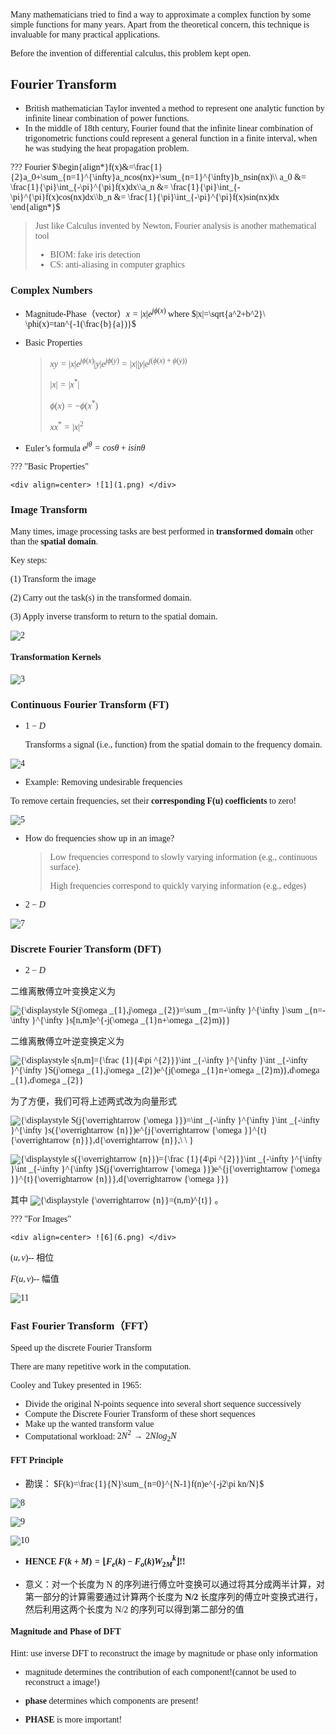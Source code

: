 <font face = 'Times New Roman'>

Many mathematicians tried to find a way to approximate a complex function by some simple functions for many years. Apart from the theoretical concern, this technique is invaluable for many practical applications.

Before the invention of differential calculus, this problem kept open. 

## Fourier Transform

* British mathematician Taylor invented a method to represent one analytic function by infinite linear combination of power functions.
* In the middle of 18th century, Fourier found that the infinite linear combination of trigonometric functions could represent a general function in a finite interval, when he was studying the heat propagation problem.

??? Fourier
    $\begin{align*}f(x)&=\frac{1}{2}a_0+\sum_{n=1}^{\infty}a_ncos(nx)+\sum_{n=1}^{\infty}b_nsin(nx)\\ a_0 &= \frac{1}{\pi}\int_{-\pi}^{\pi}f(x)dx\\a_n &= \frac{1}{\pi}\int_{-\pi}^{\pi}f(x)cos(nx)dx\\b_n &= \frac{1}{\pi}\int_{-\pi}^{\pi}f(x)sin(nx)dx \end{align*}$

> Just like Calculus invented by Newton, Fourier analysis is another mathematical tool
>
> * BIOM: fake iris detection
> * CS: anti-aliasing in computer graphics

### Complex Numbers

* Magnitude-Phase（vector）$x=|x|e^{j\phi(x)}$ where $|x|=\sqrt{a^2+b^2}\ \phi(x)=tan^{-1(\frac{b}{a})}$

* Basic Properties

  > $xy=|x|e^{j\phi(x)}|y|e^{j\phi(y)}=|x||y|e^{j(\phi(x)+\phi(y))}$
  >
  > $|x|=|x^*|$ 
  >
  > $\phi(x)=-\phi(x^*)$
  >
  > $xx^*=|x|^2$

* Euler’s formula $e^{j\theta}=cos\theta + isin\theta$

??? "Basic Properties"

    <div align=center> ![1](1.png) </div>  

### Image Transform

Many times, image processing tasks are best performed in **transformed domain** other than the **spatial domain**.

Key steps:

(1) Transform the image

(2) Carry out the task(s) in the transformed domain.

(3) Apply inverse transform to return to the spatial domain.

![2](2.png)

#### Transformation Kernels

![3](3.png)

### Continuous Fourier Transform (FT)

* $1-D$

  Transforms a signal (i.e., function) from the spatial domain to the frequency domain.

![4](4.png)

* Example: Removing undesirable frequencies

To remove certain frequencies, set their **corresponding F(u) coefficients** to zero!

![5](5.png)

* How do frequencies show up in an image?

  > Low frequencies correspond to slowly varying information (e.g., continuous surface).
  >
  > High frequencies correspond to quickly varying information (e.g., edges)

* $2-D$

![7](7.png)

### Discrete Fourier Transform (DFT)

* $2-D$

二维离散傅立叶变换定义为

![{\displaystyle S(j\omega _{1},j\omega _{2})=\sum _{m=-\infty }^{\infty }\sum _{n=-\infty }^{\infty }s[n,m]e^{-j(\omega _{1}n+\omega _{2}m)}}](https://wikimedia.org/api/rest_v1/media/math/render/svg/54cbeb7d98a54a60545e0e63a522b6d80c39ca98)

二维离散傅立叶逆变换定义为

![{\displaystyle s[n,m]={\frac {1}{4\pi ^{2}}}\int _{-\infty }^{\infty }\int _{-\infty }^{\infty }S(j\omega _{1},j\omega _{2})e^{j(\omega _{1}n+\omega _{2}m)}\,d\omega _{1}\,d\omega _{2}}](https://wikimedia.org/api/rest_v1/media/math/render/svg/58db6f096f814ad493d5214cd8b24b5eef502bf7)

为了方便，我们可将上述两式改为向量形式

![{\displaystyle S(j{\overrightarrow {\omega }})=\int _{-\infty }^{\infty }\int _{-\infty }^{\infty }s({\overrightarrow {n}})e^{j{\overrightarrow {\omega }}^{t}{\overrightarrow {n}}}\,d{\overrightarrow {n}},\ \ }](https://wikimedia.org/api/rest_v1/media/math/render/svg/c0328ff66cdbe911ed9a6c8a20e5d82bb6b7352e)

![{\displaystyle s({\overrightarrow {n}})={\frac {1}{4\pi ^{2}}}\int _{-\infty }^{\infty }\int _{-\infty }^{\infty }S(j{\overrightarrow {\omega }})e^{j{\overrightarrow {\omega }}^{t}{\overrightarrow {n}}}\,d{\overrightarrow {\omega }}}](https://wikimedia.org/api/rest_v1/media/math/render/svg/fc1e7abc1692708b814b26eb7c5ac015aead59ea)

其中 ![{\displaystyle {\overrightarrow {n}}=(n,m)^{t}}](https://wikimedia.org/api/rest_v1/media/math/render/svg/4285c99a94763bdbb804470367c62a765e5d4c91) 。

??? "For Images"

    <div align=center> ![6](6.png) </div>  

$(u,v)$-- 相位

$F(u,v)$-- 幅值

![11](11.png)

### Fast Fourier Transform（FFT）

Speed up the discrete Fourier Transform

There are many repetitive work in the computation.

Cooley and Tukey presented in 1965:

* Divide the original N-points sequence into several short sequence successively
* Compute the Discrete Fourier Transform of these short sequences
* Make up the wanted transform value
* Computational workload: $2N^2\rightarrow2Nlog_2N$

#### FFT Principle

* 勘误： $F(k)=\frac{1}{N}\sum_{n=0}^{N-1}f(n)e^{-j2\pi kn/N}$

![8](8.png)

![9](9.png)

![10](10.png)

* **HENCE   $F(k+M)=\lfloor F_e(k)-F_o(k)W_{2M}^k\rfloor$!!** 

* 意义：对一个长度为 N 的序列进行傅立叶变换可以通过将其分成两半计算，对第一部分的计算需要通过计算两个长度为 **N/2** 长度序列的傅立叶变换式进行，然后利用这两个长度为 N/2 的序列可以得到第二部分的值

#### Magnitude and Phase of DFT

Hint: use inverse DFT to reconstruct the image by magnitude or phase only information

* magnitude determines the contribution of each component!(cannot be used to reconstruct a image!)

* **phase** determines which components are present!

* **PHASE** is more important!

</font>
